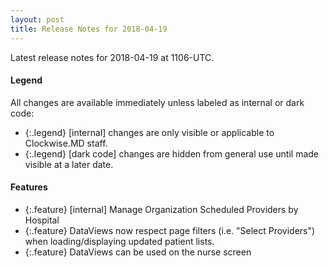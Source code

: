 ```yaml
---
layout: post
title: Release Notes for 2018-04-19
---
```


Latest release notes for 2018-04-19 at 1106-UTC.

<div class='legend' markdown='1'>

#### Legend

All changes are available immediately unless labeled as internal or dark code:

- {:.legend} [internal] changes are only visible or applicable to Clockwise.MD staff.
- {:.legend} [dark code] changes are hidden from general use until made visible at a later date.

</div>

<div class='features' markdown='1'>

#### Features

- {:.feature} [internal] Manage Organization Scheduled Providers by Hospital
- {:.feature} DataViews now respect page filters (i.e. "Select Providers") when loading/displaying updated patient lists.
- {:.feature} DataViews can be used on the nurse screen

</div>

